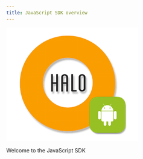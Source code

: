 ```yaml
---
title: JavaScript SDK overview
---
```


![mobgen_logo_top_black.png](/img/halo-android.png)

Welcome to the JavaScript SDK